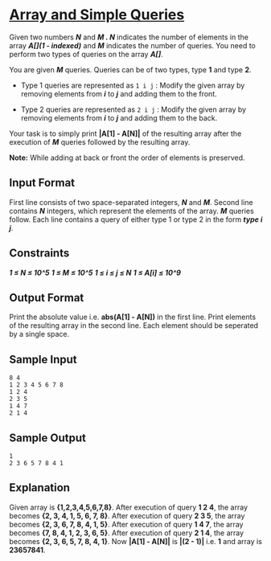 # [Array and Simple Queries](https://www.hackerrank.com/challenges/array-and-simple-queries/problem)

Given two numbers ***N*** and ***M . N*** indicates the number of elements in the array ***A[](1 - indexed)*** and ***M*** indicates the number of queries. You need to perform two types of queries on the array ***A[]***.

You are given ***M*** queries. Queries can be of two types, type **1** and type **2**.

- Type 1 queries are represented as `1 i j` : Modify the given array by removing elements from ***i*** to ***j*** and adding them to the front.

- Type 2 queries are represented as `2 i j` : Modify the given array by removing elements from ***i*** to ***j*** and adding them to the back.

Your task is to simply print **|A[1] - A[N]|** of the resulting array after the execution of ***M*** queries followed by the resulting array.

**Note:** While adding at back or front the order of elements is preserved.

## Input Format

First line consists of two space-separated integers, ***N*** and ***M***.
Second line contains ***N*** integers, which represent the elements of the array.
***M*** queries follow. Each line contains a query of either type 1 or type 2 in the form ***type i j***.

## Constraints

***1 ≤ N ≤ 10^5***
***1 ≤ M ≤ 10^5***
***1 ≤ i ≤ j ≤ N***
***1 ≤ A[i] ≤ 10^9***

## Output Format

Print the absolute value i.e. **abs(A[1] - A[N])** in the first line.
Print elements of the resulting array in the second line. Each element should be seperated by a single space.

## Sample Input

`8 4`\
`1 2 3 4 5 6 7 8`\
`1 2 4`\
`2 3 5`\
`1 4 7`\
`2 1 4`

## Sample Output

`1`\
`2 3 6 5 7 8 4 1`

## Explanation

Given array is **{1,2,3,4,5,6,7,8}**.
After execution of query **1 2 4**, the array becomes **{2, 3, 4, 1, 5, 6, 7, 8}**.
After execution of query **2 3 5**, the array becomes **{2, 3, 6, 7, 8, 4, 1, 5}**.
After execution of query **1 4 7**, the array becomes **{7, 8, 4, 1, 2, 3, 6, 5}**.
After execution of query **2 1 4**, the array becomes **{2, 3, 6, 5, 7, 8, 4, 1}**.
Now **|A[1] - A[N]|** is **|(2 - 1)|** i.e. **1** and array is **23657841**.
